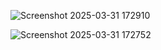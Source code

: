 ![Screenshot 2025-03-31 172910](https://github.com/user-attachments/assets/2b982a44-3bcf-4bef-a618-2da8d788720e)

![Screenshot 2025-03-31 172752](https://github.com/user-attachments/assets/691b29a5-0c97-4a7d-9f45-34782f109ae4)
